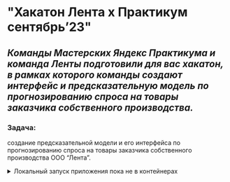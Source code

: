 # "Хакатон Лента х Практикум сентябрь’23"

## _Команды Мастерских Яндекс Практикума и команда Ленты подготовили для вас хакатон, в рамках которого команды создают интерфейс и предсказательную модель по прогнозированию спроса на товары заказчика собственного производства._

### Задача:

создание предсказательной модели и его интерфейса по прогнозированию спроса на товары заказчика собственного производства ООО “Лента”.

<details><summary>Локальный запуск приложения пока не в контейнерах</summary><br>

Склонировать репозиторий на свой компьютер и перейти в корневую папку:
```
git clone git@github.com:dmsvalik/lenta_hackathon.git
cd lenta
python3 -m venv venv # установить виртуальный режим

# Linux/macOS:
  source venv/bin/activate
# windows:
  source venv/scripts/activate

pip install -r requirements.txt
python manage.py makemigrations
python manage.py migrate
python manage.py runserver
```
При успешном старте получим backend приложение на [127.0.0.1:8000](https://127.0.0.1:8000)
```
Для создания супер пользователя необходимо ввести команду - python manage.py createsuperuser
```
Для импорта товаров из данных заказчика - python manage.py imp_store_to_db <br>
Для импорта магазинов заказчика - python manage.py imp_sku_to_db <br>
Для импорта истории покупок - python manage.py imp_sales_to_db (!!!!!  Процесс долгий - 2 часа !!!!!)

```

```


### Используемые технологии

Python 3.11.5, Django 4.2.5, Django REST Framework, sqlLite, Docker, nginx, gunicorn, flake8.

### Авторы проекта

[Мельник Вячеслав](https://github.com/dmsvalik)<br>
[Киселев Никита](https://github.com/10-42)

### Посмотреть готовый проект

К сожалению, только локально!!!
